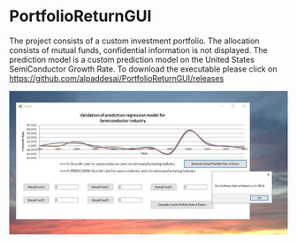 # PortfolioReturnGUI

The project consists of a custom investment portfolio. The allocation consists of mutual funds, confidential information is not displayed. 
The prediction  model is a custom prediction model on the United States SemiConductor Growth Rate. To download the executable please click on https://github.com/alpaddesai/PortfolioReturnGUI/releases

![Image of prediction model](PortfolioReturnGraphicalUserInterfaceImage.jpg)

